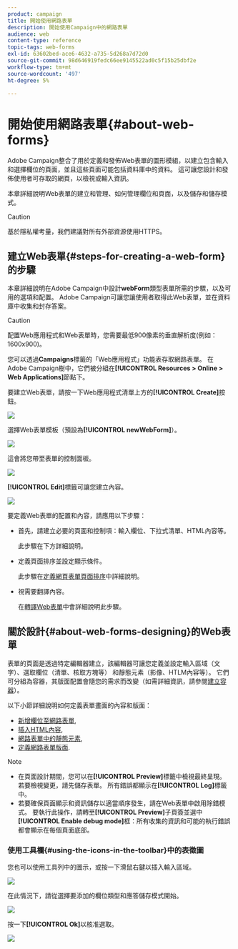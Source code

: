 ```yaml
---
product: campaign
title: 開始使用網路表單
description: 開始使用Campaign中的網路表單
audience: web
content-type: reference
topic-tags: web-forms
exl-id: 63602bed-ace6-4632-a735-5d268a7d72d0
source-git-commit: 98d646919fedc66ee9145522ad0c5f15b25dbf2e
workflow-type: tm+mt
source-wordcount: '497'
ht-degree: 5%

---
```


# 開始使用網路表單{#about-web-forms}

Adobe Campaign整合了用於定義和發佈Web表單的圖形模組，以建立包含輸入和選擇欄位的頁面，並且這些頁面可能包括資料庫中的資料。 這可讓您設計和發佈使用者可存取的網頁，以檢視或輸入資訊。

本章詳細說明Web表單的建立和管理、如何管理欄位和頁面，以及儲存和儲存模式。

>[!CAUTION]
>
>基於隱私權考量，我們建議對所有外部資源使用HTTPS。

## 建立Web表單{#steps-for-creating-a-web-form}的步驟

本章詳細說明在Adobe Campaign中設計&#x200B;**webForm**&#x200B;類型表單所需的步驟，以及可用的選項和配置。 Adobe Campaign可讓您讓使用者取得此Web表單，並在資料庫中收集和封存答案。

>[!CAUTION]
>
>配置Web應用程式和Web表單時，您需要最低900像素的垂直解析度(例如：1600x900)。

您可以透過&#x200B;**Campaigns**&#x200B;標籤的「Web應用程式」功能表存取網路表單。 在Adobe Campaign樹中，它們被分組在&#x200B;**[!UICONTROL Resources > Online > Web Applications]**&#x200B;節點下。

要建立Web表單，請按一下Web應用程式清單上方的&#x200B;**[!UICONTROL Create]**&#x200B;按鈕。

![](assets/webapp_create_new.png)

選擇Web表單模板（預設為&#x200B;**[!UICONTROL newWebForm]**）。

![](assets/s_ncs_admin_survey_select_template.png)

這會將您帶至表單的控制面板。

![](assets/webapp_empty_dashboard.png)

**[!UICONTROL Edit]**&#x200B;標籤可讓您建立內容。

![](assets/webapp_edit_tab.png)

要定義Web表單的配置和內容，請應用以下步驟：

* 首先，請建立必要的頁面和控制項：輸入欄位、下拉式清單、HTML內容等。

   此步驟在下方詳細說明。

* 定義頁面排序並設定顯示條件。

   此步驟在[定義網頁表單頁面排序](../../web/using/defining-web-forms-page-sequencing.md)中詳細說明。

* 視需要翻譯內容。

   在[轉譯Web表單](../../web/using/translating-a-web-form.md)中會詳細說明此步驟。

## 關於設計{#about-web-forms-designing}的Web表單

表單的頁面是透過特定編輯器建立，該編輯器可讓您定義並設定輸入區域（文字）、選取欄位（清單、核取方塊等） 和靜態元素（影像、HTLM內容等）。 它們可分組為容器，其版面配置會隨您的需求而改變（如需詳細資訊，請參閱[建立容器](../../web/using/defining-web-forms-layout.md#creating-containers)）。

以下小節詳細說明如何定義表單畫面的內容和版面：

* [新增欄位至網路表單](../../web/using/adding-fields-to-a-web-form.md),
* [插入HTML內容](../../web/using/static-elements-in-a-web-form.md#inserting-html-content),
* [網路表單中的靜態元素](../../web/using/static-elements-in-a-web-form.md),
* [定義網路表單版面](../../web/using/defining-web-forms-layout.md).

>[!NOTE]
>
>* 在頁面設計期間，您可以在&#x200B;**[!UICONTROL Preview]**&#x200B;標籤中檢視最終呈現。 若要檢視變更，請先儲存表單。 所有錯誤都顯示在&#x200B;**[!UICONTROL Log]**&#x200B;標籤中。
>* 若要確保頁面顯示和資訊儲存以適當順序發生，請在Web表單中啟用除錯模式。 要執行此操作，請轉至&#x200B;**[!UICONTROL Preview]**&#x200B;子頁簽並選中&#x200B;**[!UICONTROL Enable debug mode]**&#x200B;框：所有收集的資訊和可能的執行錯誤都會顯示在每個頁面底部。

>



### 使用工具欄{#using-the-icons-in-the-toolbar}中的表徵圖

您也可以使用工具列中的圖示，或按一下滑鼠右鍵以插入輸入區域。

![](assets/s_ncs_admin_webform_add_selection.png)

在此情況下，請從選擇要添加的欄位類型和應答儲存模式開始。

![](assets/s_ncs_admin_webform_select_storage.png)

按一下&#x200B;**[!UICONTROL Ok]**&#x200B;以核准選取。

![](assets/s_ncs_admin_webform_confirm_storage.png)
